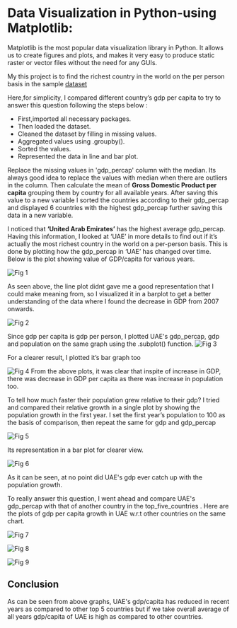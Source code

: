 # Data Visualization in Python-using Matplotlib:
Matplotlib is the most popular data visualization library in Python. It allows us to create figures and plots, and makes it very easy to produce static raster or vector files without the need for any GUIs.

My this project is to find the richest country in the world on the per person basis in the sample [dataset](IntroToDeepLearning/SupervisedLeaning/VisualistionUsingMatplotlib/nations.csv)

Here,for simplicity, I compared different country’s gdp per capita to try to answer this question following the steps below :

* First,imported all necessary packages.
* Then loaded the dataset.
* Cleaned the dataset by filling in missing values.
* Aggregated values using .groupby().
* Sorted the values.
* Represented the data in line and bar plot.

Replace the missing values in 'gdp_percap' column with the median. Its always good idea to replace the values with median when there are outliers in the column.
Then calculate the mean of **Gross Domestic Product per capita** grouping them by country for all available years. After saving this value to a new variable I sorted the countries according to their gdp_percap and displayed 6 countries with the highest gdp_percap further saving this data in a new variable.

I noticed that **‘United Arab Emirates’** has the highest average gdp_percap. Having this information, I looked at ‘UAE’ in more details to find out if it’s actually the most richest country in the world on a per-person basis. This is done by plotting how the gdp_percap in ‘UAE’ has changed over time. Below is the plot showing value of GDP/capita for various years.

![Fig 1](https://github.com/PinkyJ12/IntroToDeepLearning/blob/master/SupervisedLeaning/VisualistionUsingMatplotlib/Charts/GDP:Capita%20as%20per%20country.png)


As seen above, the line plot didnt gave me a good representation that I could make meaning from, so I visualized it in a barplot to get a better understanding of the data where I found the decrease in GDP from 2007 onwards. 

![Fig 2](https://github.com/PinkyJ12/IntroToDeepLearning/blob/master/SupervisedLeaning/VisualistionUsingMatplotlib/Charts/GDP:Capita%20as%20per%20country-bar%20graph.png) 

Since gdp per capita is gdp per person, I plotted UAE's gdp_percap, gdp and population on the same graph using the .subplot() function.
![Fig 3](https://github.com/PinkyJ12/IntroToDeepLearning/blob/master/SupervisedLeaning/VisualistionUsingMatplotlib/Charts/GDP:Capita%2CGDP%2CPopulation-line1%20graph.png)

For a clearer result, I plotted it’s bar graph too

![Fig 4](https://github.com/PinkyJ12/IntroToDeepLearning/blob/master/SupervisedLeaning/VisualistionUsingMatplotlib/Charts/GDP:Capita%2CGDP%2CPopulation-bar%20graph.png)
From the above plots, it was clear that inspite of increase in GDP, there was decrease in GDP per capita as there was increase in population too.


To tell how much faster their population grew relative to their gdp? I tried and compared their relative growth in a single plot by showing the population growth in the first year. I set the first year’s population to 100 as the basis of comparison, then repeat the same for gdp and gdp_percap

![Fig 5](https://github.com/PinkyJ12/IntroToDeepLearning/blob/master/SupervisedLeaning/VisualistionUsingMatplotlib/Charts/GDP:Capita%2CGDP%2CPopulation-line%20graph.png)

Its representation in a bar plot for clearer view.


![Fig 6](https://github.com/PinkyJ12/IntroToDeepLearning/blob/master/SupervisedLeaning/VisualistionUsingMatplotlib/Charts/GDP%20and%20population%20growth-firstyear-bar%20graph.png)


As it can be seen, at no point did UAE's gdp ever catch up with the population growth.

To really answer this question, I went ahead and compare UAE's gdp_percap with that of another country in the top_five_countries . Here are the plots of gdp per capita growth in UAE w.r.t other countries on the same chart.

![Fig 7](https://github.com/PinkyJ12/IntroToDeepLearning/blob/master/SupervisedLeaning/VisualistionUsingMatplotlib/Charts/GDP:capita%20comparison%20b:w%20UAE%20and%20China.png)

![Fig 8](https://github.com/PinkyJ12/IntroToDeepLearning/blob/master/SupervisedLeaning/VisualistionUsingMatplotlib/Charts/Gdp:capita%20comparison%20b:w%20UAE%20and%20Kuwait.png)

![Fig 9](https://github.com/PinkyJ12/IntroToDeepLearning/blob/master/SupervisedLeaning/VisualistionUsingMatplotlib/Charts/Gdp:capita%20comparison%20b:w%20UAE%20and%20Qatar.png)

## Conclusion
As can be seen from above graphs, UAE's gdp/capita has reduced in recent years as compared to other top 5 countries but if we take overall average of all years gdp/capita of UAE is high as compared to other countries.


